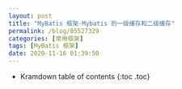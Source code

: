 ```yaml
---
layout: post
title: "MyBatis 框架-Mybatis 的一级缓存和二级缓存"
permalink: /blog/85527329
categories: [常用框架]
tags: [MyBatis 框架]
date: 2020-11-16 01:39:50
---
```


* Kramdown table of contents
{:toc .toc}
